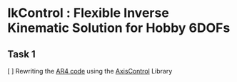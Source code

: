 # IkControl : Flexible Inverse Kinematic Solution for Hobby 6DOFs
## Task 1
[ ] Rewriting the [AR4 code](examples/ar4_main.ino) using the [AxisControl](https://github.com/NWalker4483/AxisControl) Library